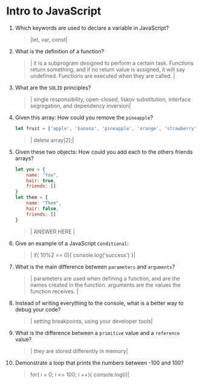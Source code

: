 # Intro to JavaScript
01. Which keywords are used to declare a variable in JavaScript?

    > |let, var, const|

02. What is the definition of a function?

    > | it is a subprogram designed to perform a certain task. Functions return something, and if no return value is assigned, it will say undefined. Functions are executed when they are called.  |

03. What are the `SOLID` principles?

    > | single responsibility, open-closed, liskov substitution, interface segregation, and dependency inversion|

04. Given this array: How could you remove the `pineapple`?

    ```js
    let fruit = ['apple', 'banana', 'pineapple', 'orange', 'strawberry']
    ```

    > | delete array[2];|

05. Given these two objects: How could you add each to the others friends arrays?

    ```js
    let you = {
        name: "You",
        hair: true,
        friends: []
    }
    let them = {
        name: "Them",
        hair: false,
        friends: []
    }
    ```

    > | ANSWER HERE |

06. Give an example of a JavaScript `Conditional`:

    > | if( 10%2 == 0){
    > console.log('success')
    > }|

07. What is the main difference between `parameters` and `arguments`?

    > | parameters are used when defining a function, and are the names created in the function. arguments are the values the function receives.  |

08. Instead of writing everything to the console, what is a better way to debug your code?

    > | setting breakpoints, using your developer tools|

09. What is the difference between a `primitive` value and a `reference` value?

    > | they are stored differently in memory|

10. Demonstrate a loop that prints the numbers between -100 and 100?

    > for( i = 0; i <= 100; i ++){
    > console.log(i)|
